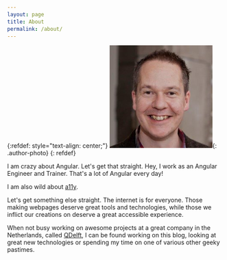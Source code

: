 ```yaml
---
layout: page
title: About
permalink: /about/
---
```

{:refdef: style="text-align: center;"}
![Author Photo](/css/images/avatar.jpg "Author Photo"){: .author-photo}
{: refdef}

I am crazy about Angular. Let's get that straight. Hey, I work as an Angular Engineer and Trainer. That's a lot of Angular
every day!

I am also wild about <a href="https://en.wikipedia.org/wiki/Accessibility" target="_blank">a11y</a>.

Let's get something else straight. The internet is for everyone. Those making webpages deserve great tools and technologies, 
while those we inflict our creations on deserve a great accessible experience.

When not busy working on awesome projects at a great company in the Netherlands, called <a href="http://www.qdelft.nl" target="_blank">QDelft</a>, 
I can be found working on this blog, looking at great new technologies or spending my time on one of various other geeky pastimes.
